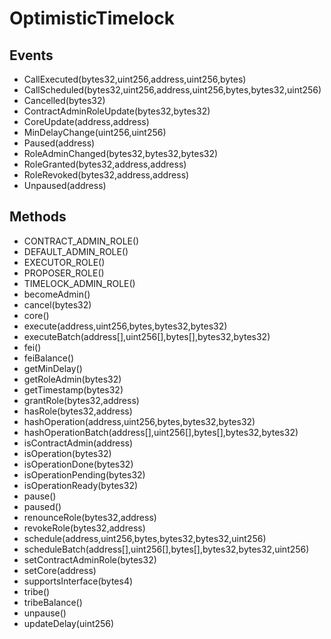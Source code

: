 # OptimisticTimelock

## Events


 - CallExecuted(bytes32,uint256,address,uint256,bytes)
 - CallScheduled(bytes32,uint256,address,uint256,bytes,bytes32,uint256)
 - Cancelled(bytes32)
 - ContractAdminRoleUpdate(bytes32,bytes32)
 - CoreUpdate(address,address)
 - MinDelayChange(uint256,uint256)
 - Paused(address)
 - RoleAdminChanged(bytes32,bytes32,bytes32)
 - RoleGranted(bytes32,address,address)
 - RoleRevoked(bytes32,address,address)
 - Unpaused(address)

## Methods


 - CONTRACT_ADMIN_ROLE()
 - DEFAULT_ADMIN_ROLE()
 - EXECUTOR_ROLE()
 - PROPOSER_ROLE()
 - TIMELOCK_ADMIN_ROLE()
 - becomeAdmin()
 - cancel(bytes32)
 - core()
 - execute(address,uint256,bytes,bytes32,bytes32)
 - executeBatch(address[],uint256[],bytes[],bytes32,bytes32)
 - fei()
 - feiBalance()
 - getMinDelay()
 - getRoleAdmin(bytes32)
 - getTimestamp(bytes32)
 - grantRole(bytes32,address)
 - hasRole(bytes32,address)
 - hashOperation(address,uint256,bytes,bytes32,bytes32)
 - hashOperationBatch(address[],uint256[],bytes[],bytes32,bytes32)
 - isContractAdmin(address)
 - isOperation(bytes32)
 - isOperationDone(bytes32)
 - isOperationPending(bytes32)
 - isOperationReady(bytes32)
 - pause()
 - paused()
 - renounceRole(bytes32,address)
 - revokeRole(bytes32,address)
 - schedule(address,uint256,bytes,bytes32,bytes32,uint256)
 - scheduleBatch(address[],uint256[],bytes[],bytes32,bytes32,uint256)
 - setContractAdminRole(bytes32)
 - setCore(address)
 - supportsInterface(bytes4)
 - tribe()
 - tribeBalance()
 - unpause()
 - updateDelay(uint256)
